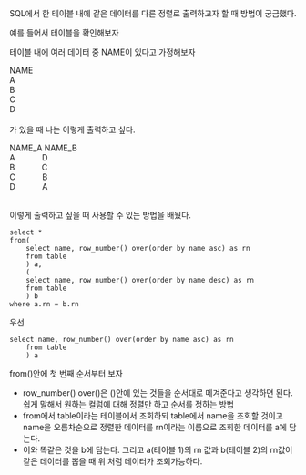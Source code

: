 SQL에서 한 테이블 내에 같은 데이터를 다른 정렬로 출력하고자 할 때 방법이 궁금했다.<br>

예를 들어서 테이블을 확인해보자 <br>

테이블 내에 여러 데이터 중 NAME이 있다고 가정해보자<br>

NAME<br>
A<br>
B<br>
C<br>
D<br>
<br>
가 있을 때 나는 이렇게 출력하고 싶다.<br>

NAME_A  NAME_B<br>
A&nbsp;&nbsp;&nbsp;&nbsp;&nbsp;&nbsp;&nbsp;&nbsp;&nbsp;&nbsp;&nbsp;  D<br>
B&nbsp;&nbsp;&nbsp;&nbsp;&nbsp;&nbsp;&nbsp;&nbsp;&nbsp;&nbsp;&nbsp;  C<br>
C&nbsp;&nbsp;&nbsp;&nbsp;&nbsp;&nbsp;&nbsp;&nbsp;&nbsp;&nbsp;&nbsp;  B<br>
D&nbsp;&nbsp;&nbsp;&nbsp;&nbsp;&nbsp;&nbsp;&nbsp;&nbsp;&nbsp;&nbsp;  A<br>
<br>

이렇게 출력하고 싶을 때 사용할 수 있는 방법을 배웠다.<br>
```
select *
from(
    select name, row_number() over(order by name asc) as rn
    from table
    ) a,
    (
    select name, row_number() over(order by name desc) as rn
    from table
    ) b
where a.rn = b.rn
```
우선
```
select name, row_number() over(order by name asc) as rn
    from table
    ) a
```
from()안에 첫 번째 순서부터 보자<br>
- row_number() over()은 ()안에 있는 것들을 순서대로 메겨준다고 생각하면 된다. <br>
    쉽게 말해서 원하는 컬럼에 대해 정렬만 하고 순서를 정하는 방법 <br>
- from에서 table이라는 테이블에서 조회하되 table에서 name을 조회할 것이고 name을 오름차순으로 정렬한 데이터를 rn이라는 이름으로 조회한 데이터를 a에 담는다.<br>
- 이와 똑같은 것을 b에 담는다. 그리고 a(테이블 1)의 rn 값과 b(테이블 2)의 rn값이 같은 데이터를 뽑을 때 위 처럼 데이터가 조회가능하다.
